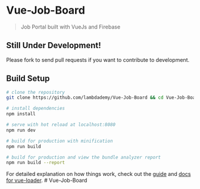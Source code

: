 # Vue-Job-Board

> Job Portal built with VueJs and Firebase

## Still Under Development!

Please fork to send pull requests if you want to contribute to development.

## Build Setup

``` bash
# clone the repository
git clone https://github.com/lambdademy/Vue-Job-Board && cd Vue-Job-Board

# install dependencies
npm install

# serve with hot reload at localhost:8080
npm run dev

# build for production with minification
npm run build

# build for production and view the bundle analyzer report
npm run build --report
```

For detailed explanation on how things work, check out the [guide](http://vuejs-templates.github.io/webpack/) and [docs for vue-loader](http://vuejs.github.io/vue-loader).
#   V u e - J o b - B o a r d  
 